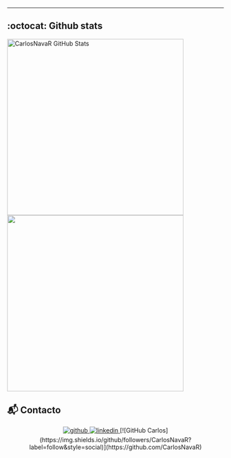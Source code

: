 <hr>

## :octocat: Github stats  ##

<a href="https://github.com/CarlosNavaR">
  <img align="center" src="https://github-readme-stats.vercel.app/api?username=CarlosNavaR&theme=buefy&show_icons=true" alt="CarlosNavaR GitHub Stats" width="410px"/>
</a>

<a href="https://github.com/CarlosNavaR">
  <img align="center" src="https://github-readme-stats.vercel.app/api/top-langs/?username=CarlosNavaR&theme=buefy&layout=compact" width="410px"/>
</a>

## :mailbox_with_mail: Contacto ##

<div align="center">
    <a href="https://github.com/CarlosNavaR" target="_blank">
    <img src=https://img.shields.io/badge/github-%2324292e.svg?&style=for-the-badge&logo=github&logoColor=white alt=github style="margin-bottom: 5px; "/>
    </a>
    <a href="https://www.linkedin.com/in/Carlos-NavaR/" target="_blank">
    <img src=https://img.shields.io/badge/linkedin-%231E77B5.svg?&style=for-the-badge&logo=linkedin&logoColor=white alt=linkedin style="margin-bottom: 5px;" />
    </a>  
    [![GitHub Carlos](https://img.shields.io/github/followers/CarlosNavaR?label=follow&style=social)](https://github.com/CarlosNavaR)
</div>  

